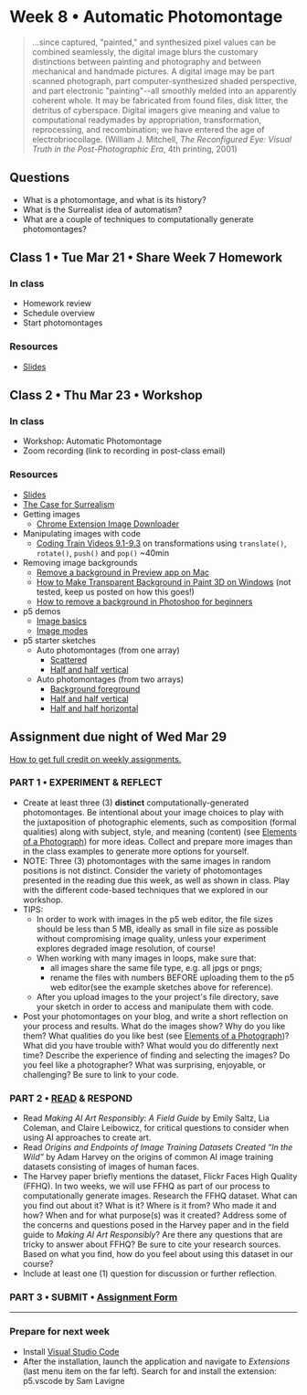 # Week 8 • Automatic Photomontage

>...since captured, "painted," and synthesized pixel values can be combined seamlessly, the digital image blurs the customary distinctions between painting and photography and between mechanical and handmade pictures. A digital image may be part scanned photograph, part computer-synthesized shaded perspective, and part electronic "painting"--all smoothly melded into an apparently coherent whole. It may be fabricated from found files, disk litter, the detritus of cyberspace. Digital imagers give meaning and value to computational readymades by appropriation, transformation, reprocessing, and recombination; we have entered the age of electrobriocollage. (William J. Mitchell, *The Reconfigured Eye: Visual Truth in the Post-Photographic Era*, 4th printing, 2001)

## Questions

- What is a photomontage, and what is its history?
- What is the Surrealist idea of automatism?
- What are a couple of techniques to computationally generate photomontages?

## Class 1 • Tue Mar 21 • Share Week 7 Homework

### In class

- Homework review
- Schedule overview
- Start photomontages

### Resources

- [Slides](https://drive.google.com/drive/u/1/folders/1bp6ZJ3krohBmhxB699nj1edjueV8w-EO)

## Class 2 • Thu Mar 23 • Workshop

### In class

- Workshop: Automatic Photomontage
- Zoom recording (link to recording in post-class email)

### Resources

- [Slides](https://drive.google.com/drive/u/1/folders/1bp6ZJ3krohBmhxB699nj1edjueV8w-EO)
- [The Case for
  Surrealism](https://www.khanacademy.org/humanities/art-1010/dada-and-surrealism/xdc974a79:surrealism/v/the-case-for-surrealism-the-art-assignment-pbs-digital-studios)
- Getting images
  - [Chrome Extension Image Downloader](https://chrome.google.com/webstore/detail/image-downloader/cnpniohnfphhjihaiiggeabnkjhpaldj?hl=en-US)
- Manipulating images with code
  - [Coding Train Videos 9.1-9.3](https://www.youtube.com/watch?v=o9sgjuh-CBM) on transformations using `translate()`, `rotate()`, `push()` and `pop()` ~40min
- Removing image backgrounds
  - [Remove a background in Preview app on Mac](https://support.apple.com/guide/preview/extract-an-image-or-remove-a-background-prvw15636/mac)
  - [How to Make Transparent Background in Paint 3D on Windows](https://asapguide.com/transparent-background-paint-3d/) (not tested, keep us posted on how this goes!)
  - [How to remove a background in Photoshop for beginners](https://www.youtube.com/watch?v=BQQqnn2uZv4)
- p5 demos
  - [Image basics](https://editor.p5js.org/enickles/sketches/tBWmUUAsx)
  - [Image modes](https://editor.p5js.org/enickles/sketches/mPo7JXHPl)
- p5 starter sketches
  - Auto photomontages (from one array)
    - [Scattered](https://editor.p5js.org/enickles/sketches/P07EioEZk)
    - [Half and half
      vertical](https://editor.p5js.org/enickles/sketches/eQumJMiBQ)
  - Auto photomontages (from two arrays)
    - [Background
      foreground](https://editor.p5js.org/enickles/sketches/frmyKKMfO)
    - [Half and half
      vertical](https://editor.p5js.org/enickles/sketches/QzVOaCc9M)
    - [Half and half
      horizontal](https://editor.p5js.org/enickles/sketches/rszLfBSvI)

## Assignment due night of Wed Mar 29

[How to get full credit on weekly assignments.](https://github.com/ellennickles/xphoto-s23#overview-of-assignments)

### PART 1 • EXPERIMENT & REFLECT

- Create at least three (3) **distinct** computationally-generated
  photomontages. Be intentional about your image choices to play with the
  juxtaposition of photographic elements, such as composition (formal qualities)
  along with subject, style, and meaning (content) (see [Elements of a
  Photograph](https://github.com/ellennickles/xphoto-s23/blob/main/resources/photograph-elements.md))
  for more ideas. Collect and prepare more images than in the
  class examples to generate more options for yourself.
- NOTE: Three (3) photomontages with the same images in random positions is not
  distinct. Consider the variety of photomontages presented in the reading due
  this week, as well as shown in class. Play with the different code-based
  techniques that we explored in our workshop.
- TIPS:
  - In order to work with images in the p5 web editor, the file sizes should be
    less than 5 MB, ideally as small in file size as possible without compromising image quality, unless your experiment explores degraded image
    resolution, of course!
  - When working with many images in loops, make sure that:
    - all images share the same file type, e.g. all jpgs or pngs;
    - rename the files with numbers BEFORE uploading them to the p5 web editor(see the example sketches above for reference).
  - After you upload images to the your project's file directory, save your
    sketch in order to access and manipulate them with code.
- Post your photomontages on your blog, and write a short reflection on your
  process and results. What do the images show? Why do you like them? What
  qualities do you like best (see [Elements of a
  Photograph](https://github.com/ellennickles/xphoto-s23/blob/main/resources/photograph-elements.md))?
  What did you have trouble with? What would you do differently next time?
  Describe the experience of finding and selecting the images? Do you feel like
  a photographer? What was surprising, enjoyable, or challenging? Be sure to
  link to your code.

### PART 2 • [READ](https://drive.google.com/drive/u/1/folders/1bp6ZJ3krohBmhxB699nj1edjueV8w-EO) & RESPOND

- Read *Making AI Art Responsibly: A Field Guide* by Emily Saltz, Lia Coleman,
  and Claire Leibowicz, for critical questions to consider when using AI
  approaches to create art.
- Read *Origins and Endpoints of Image Training Datasets Created “In the Wild”*
  by Adam Harvey on the origins of common AI image training datasets consisting
  of images of human faces.
- The Harvey paper briefly mentions the dataset, Flickr Faces High Quality
  (FFHQ). In two weeks, we will use FFHQ as part of our process to
  computationally generate images. Research the FFHQ dataset. What can you find
  out about it? What is it? Where is it from? Who made it and how? When and for
  what purpose(s) was it created? Address some of the concerns and
  questions posed in the Harvey paper and in the field guide to *Making AI Art
  Responsibly*? Are there any questions that are tricky to answer about FFHQ? Be
  sure to cite your research sources. Based on what you find, how do you feel
  about using this dataset in our course?
- Include at least one (1) question for discussion or further reflection.

### PART 3 • SUBMIT • [Assignment Form](https://forms.gle/bT1L7qHnrvmQ23sN9)

___

### Prepare for next week

- Install [Visual Studio Code](https://code.visualstudio.com/)
- After the installation, launch the application and navigate to *Extensions*
  (last menu item on the far left). Search for and install the extension:
  p5.vscode by Sam Lavigne
